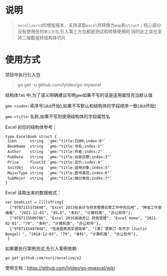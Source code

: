 <!--
 * @Author       : 刘元涛 snoopy_718@mails.ccnu.edu.cn
 * @Date         : 2022-10-11 18:47:44
 * @LastEditors  : 刘元涛 snoopy_718@mails.ccnu.edu.cn
 * @FilePath     : \go-myexcel\README.md
 * @Description  :
 * Copyright (c) 2022 by 刘元涛 snoopy_718@mails.ccnu.edu.cn, All Rights Reserved.
-->

# 说明

> `excelize/v2`的增版版本，支持读取`excel`并转换为`map`和`struct`；核心部分没有使用任何`第三方包`,引入第三方包都是测试和转换使用的
> 同时此工具也支持二维数组转结构体切片

# 使用方式

项目中执行引入包

> go get -u github.com/lytdev/go-myexcel

结构体`TAG` 中,为了语义明确建议写明`gme`如果不写的话是适用属性充当默认值

`gme->index`: 索序号(从`0`开始),如果不写默认和结构体的字段顺序一致(从`0`开始)

`gme->title`: 名称,如果不写则使用结构体的字段属性名

Excel 对应的结构体参考：

```golang
type ExcelBook struct {
 Isbn      string  `gme:"title:ISBN;index:0"`
 BookName  string  `gme:"title:书名;index:1"`
 Author    string  `gme:"title:作者;index:2"`
 PubDate   string  `gme:"title:出版日期;index:3"`
 Price     float32 `gme:"title:定价;index:4"`
 SuitObj   string  `gme:"title:适用对象;index:5"`
 MajorType string  `gme:"title:图书类目;index:6"`
 SubMajor  string  `gme:"title:细分类目;index:7"`
}
```

Excel 读取出来的数据格式：

```golang
var bookList = [][]string{
  {"9787115375698", "Excel 2013在会计与财务管理日常工作中的应用", "神龙工作室 编著", "2021-12-01", "49.8", "本科", "计算机类", "办公软件"},
  {"9787115500786", "Excel 2016高效办公 财务管理", "Excel Home", "2021-02-01", "79", "本科", "计算机类", "办公软件"},
  {"9787115497048", "信息图表其实很简单", "[美] 贾斯汀·毕杰尔（Justin Beegel）", "2018-12-01", "79", "本科", "计算机类", "办公软件"},
 }
```

如果要执行案例测试,先引入案例依赖

```bin
go get github.com/xuri/excelize/v2
```

使用文档：<https://github.com/lytdev/go-myexcel/wiki>
